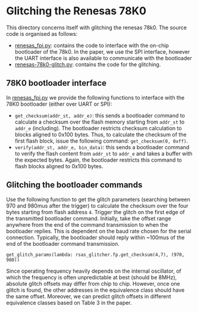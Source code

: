 # Glitching the Renesas 78K0

This directory concerns itself with glitching the renesas 78k0. The source code is organised as follows:

- [renesas\_fpi.py](renesas_fpi.py): contains the code to interface with the on-chip bootloader of the 78k0. In the paper, we use the SPI interface, however the UART interface is also available to communicate with the bootloader
- [renesas-78k0-glitch.py](renesas-78k0-glitch.py): contains the code for the glitching. 


## 78K0 bootloader interface

In [renesas\_fpi.py](renesas_fpi.py) we provide the following functions to interface with the 78K0 bootloader (either over UART or SPI):

- ```get_checksum(addr_st, addr_e)```: this sends a bootloader command to calculate a checksum over the flash memory starting from ```addr_st``` to ```addr_e``` (including). The bootloader restricts checksum calculation to blocks aligned to 0x100 bytes. Thus, to calculate the checksum of the first flash block, issue the following command: ```get_checksum(0, 0xff)```.
- ```verify(addr_st, addr_e, bin_data)```: this sends a bootloader command to verify the flash content from ```addr_st``` to ```addr_e``` and takes a buffer with the expected bytes. Again, the bootloader restricts this command to flash blocks aligned to 0x100 bytes. 


## Glitching the bootloader commands
Use the following function to get the glitch parameters (searching between 970 and 980mus after the trigger) to calculate the checksum over the four bytes starting from flash address ```4```. Trigger the glitch on the first edge of the transmitted bootloader command. Initially, take the offset range anywhere from the end of the command transmission to when the bootloader replies. This is dependent on the baud rate chosen for the serial connection. Typically, the bootloader should reply within ~100mus of the end of the bootloader command transmission.

```
get_glitch_params(lambda: rsas_glitcher.fp.get_checksum(4,7), (970, 980))
```


Since operating frequency heavily depends on the internal oscillator, of which the frequency is often unpredictable at best (should be 8MHz), absolute glitch offsets may differ from chip to chip. However, once one glitch is found, the other addresses in the equivalence class should have the same offset. Moreover, we can predict glitch offsets in different equivalence classes based on Table 3 in the paper. 

